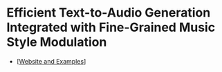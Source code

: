 # Efficient Text-to-Audio Generation Integrated with Fine-Grained Music Style Modulation
- [[Website and Examples]((https://gujiuzean.github.io/))]

<!-- # [![PyPI version](https://badge.fury.io/py/voicefixer.svg)](https://badge.fury.io/py/voicefixer) -->
